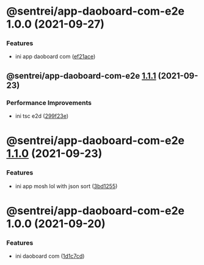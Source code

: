 # @sentrei/app-daoboard-com-e2e 1.0.0 (2021-09-27)

### Features

- ini app daoboard com ([ef21ace](https://github.com/sentrei/sentrei/commit/ef21acece86e574ae2310fce2d96b6d5a9657fee))

## @sentrei/app-daoboard-com-e2e [1.1.1](https://github.com/sentrei/sentrei/compare/@sentrei/app-daoboard-com-e2e@1.1.0...@sentrei/app-daoboard-com-e2e@1.1.1) (2021-09-23)

### Performance Improvements

- ini tsc e2d ([299f23e](https://github.com/sentrei/sentrei/commit/299f23e4bc09c199ec375ac894f3e8d6709a94be))

# @sentrei/app-daoboard-com-e2e [1.1.0](https://github.com/sentrei/sentrei/compare/@sentrei/app-daoboard-com-e2e@1.0.0...@sentrei/app-daoboard-com-e2e@1.1.0) (2021-09-23)

### Features

- ini app mosh lol with json sort ([3bd1255](https://github.com/sentrei/sentrei/commit/3bd12550f6f1a2be250c0497c665e79e9d1ecd88))

# @sentrei/app-daoboard-com-e2e 1.0.0 (2021-09-20)

### Features

- ini daoboard com ([1d1c7cd](https://github.com/sentrei/sentrei/commit/1d1c7cd333d4544e5f4a5cb26f2ace26aa814497))

